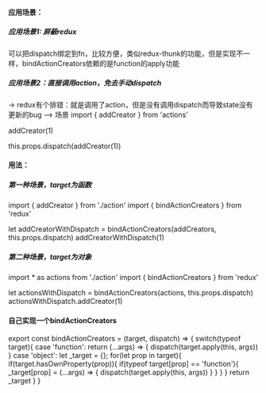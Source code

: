 #### 应用场景：

##### 应用场景1: 屏蔽redux
可以把dispatch绑定到fn，比较方便，类似redux-thunk的功能，但是实现不一样，bindActionCreators依赖的是function的apply功能

##### 应用场景2：直接调用action，免去手动dispatch
-> redux有个排错：就是调用了action，但是没有调用dispatch而导致state没有更新的bug
—> 场景
import { addCreator } from 'actions'

<!-- 直接调用action，只是生成一个{ type: 'ADD', count: 1 }的json，并没有产生任何结果 -->
addCreator(1)

<!-- 如果想要产生结果，需要dispatch -->
this.props.dispatch(addCreator(1))



#### 用法：

##### 第一种场景，target为函数
import { addCreator } from './action'
import { bindActionCreators } from 'redux'

let addCreatorWithDispatch = bindActionCreators(addCreators, this.props.dispatch)
addCreatorWithDispatch(1)

##### 第二种场景，target为对象
import * as actions from './action'
import { bindActionCreators } from 'redux'

let actionsWithDispatch = bindActionCreators(actions, this.props.dispatch)
actionsWithDispatch.addCreator(1)

#### 自己实现一个bindActionCreators

export const bindActionCreators = (target, dispatch) => {
    switch(typeof target){
        case 'function':
            return (...args) => {
                dispatch(target.apply(this, args))
            }
        case 'object':
            let _target = {};
            for(let prop in target){
                if(target.hasOwnProperty(prop)){
                    if(typeof target[prop] == 'function'){
                        _target[prop] = (...args) => {
                            dispatch(target.apply(this, args))
                        }
                    }
                }
            }
            return _target
    }
}